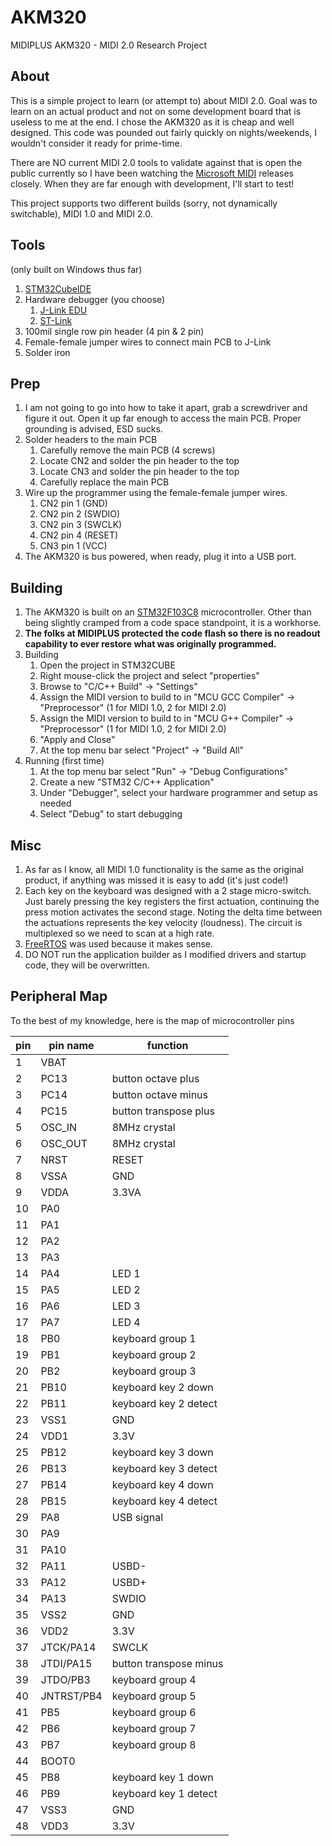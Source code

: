 # AKM320
MIDIPLUS AKM320 - MIDI 2.0 Research Project
## About
This is a simple project to learn (or attempt to) about MIDI 2.0. Goal was to learn on an actual product and not on some development board that is useless to me at the end. I chose the AKM320 as it is cheap and well designed. This code was pounded out fairly quickly on nights/weekends, I wouldn't consider it ready for prime-time.

There are NO current MIDI 2.0 tools to validate against that is open the public currently so I have been watching the [Microsoft MIDI](https://github.com/microsoft/MIDI) releases closely. When they are far enough with development, I'll start to test!

This project supports two different builds (sorry, not dynamically switchable), MIDI 1.0 and MIDI 2.0.
## Tools
(only built on Windows thus far)
1. [STM32CubeIDE](https://www.st.com/en/development-tools/stm32cubeide.html)
2. Hardware debugger (you choose)
   1. [J-Link EDU](https://www.segger.com/products/debug-probes/j-link/models/j-link-edu/)
   2. [ST-Link](https://www.st.com/en/development-tools/stlink-v3set.html)
3. 100mil single row pin header (4 pin & 2 pin)
4. Female-female jumper wires to connect main PCB to J-Link
5. Solder iron
## Prep
1. I am not going to go into how to take it apart, grab a screwdriver and figure it out. Open it up far enough to access the main PCB. Proper grounding is advised, ESD sucks.
2. Solder headers to the main PCB
   1. Carefully remove the main PCB (4 screws)
   2. Locate CN2 and solder the pin header to the top
   3. Locate CN3 and solder the pin header to the top
   4. Carefully replace the main PCB
3. Wire up the programmer using the female-female jumper wires.
   1. CN2 pin 1 (GND)
   2. CN2 pin 2 (SWDIO)
   3. CN2 pin 3 (SWCLK)
   4. CN2 pin 4 (RESET)
   5. CN3 pin 1 (VCC)
4. The AKM320 is bus powered, when ready, plug it into a USB port.
## Building
1. The AKM320 is built on an [STM32F103C8](https://www.st.com/en/microcontrollers-microprocessors/stm32f103c8.html) microcontroller. Other than being slightly cramped from a code space standpoint, it is a workhorse.
2. **The folks at MIDIPLUS protected the code flash so there is no readout capability to ever restore what was originally programmed.**
3. Building
   1. Open the project in STM32CUBE
   2. Right mouse-click the project and select "properties"
   3. Browse to "C/C++ Build" -> "Settings"
   4. Assign the MIDI version to build to in "MCU GCC Compiler" -> "Preprocessor" (1 for MIDI 1.0, 2 for MIDI 2.0)
   5. Assign the MIDI version to build to in "MCU G++ Compiler" -> "Preprocessor" (1 for MIDI 1.0, 2 for MIDI 2.0)
   6. "Apply and Close"
   7. At the top menu bar select "Project" -> "Build All"
4. Running (first time)
   1. At the top menu bar select "Run" -> "Debug Configurations"
   2. Create a new "STM32 C/C++ Application"
   3. Under "Debugger", select your hardware programmer and setup as needed
   4. Select "Debug" to start debugging
## Misc
1. As far as I know, all MIDI 1.0 functionality is the same as the original product, if anything was missed it is easy to add (it's just code!)
2. Each key on the keyboard was designed with a 2 stage micro-switch. Just barely pressing the key registers the first actuation, continuing the press motion activates the second stage. Noting the delta time between the actuations represents the key velocity (loudness). The circuit is multiplexed so we need to scan at a high rate.
3. [FreeRTOS](https://www.freertos.org/) was used because it makes sense.
4. DO NOT run the application builder as I modified drivers and startup code, they will be overwritten.

## Peripheral Map
To the best of my knowledge, here is the map of microcontroller pins

| pin | pin name | function |
| --- | --- | --- |
|1|VBAT| |
|2|PC13|button octave plus|
|3|PC14|button octave minus|
|4|PC15|button transpose plus|
|5|OSC_IN|8MHz crystal|
|6|OSC_OUT|8MHz crystal|
|7|NRST|RESET|
|8|VSSA|GND|
|9|VDDA|3.3VA|
|10|PA0| |
|11|PA1| |
|12|PA2| |
|13|PA3| |
|14|PA4|LED 1|
|15|PA5|LED 2|
|16|PA6|LED 3|
|17|PA7|LED 4|
|18|PB0|keyboard group 1|
|19|PB1|keyboard group 2|
|20|PB2|keyboard group 3|
|21|PB10|keyboard key 2 down|
|22|PB11|keyboard key 2 detect|
|23|VSS1|GND|
|24|VDD1|3.3V|
|25|PB12|keyboard key 3 down|
|26|PB13|keyboard key 3 detect|
|27|PB14|keyboard key 4 down|
|28|PB15|keyboard key 4 detect|
|29|PA8|USB signal|
|30|PA9| |
|31|PA10| |
|32|PA11|USBD-|
|33|PA12|USBD+|
|34|PA13|SWDIO|
|35|VSS2|GND|
|36|VDD2|3.3V|
|37|JTCK/PA14|SWCLK|
|38|JTDI/PA15|button transpose minus|
|39|JTDO/PB3|keyboard group 4|
|40|JNTRST/PB4|keyboard group 5|
|41|PB5|keyboard group 6|
|42|PB6|keyboard group 7|
|43|PB7|keyboard group 8|
|44|BOOT0| |
|45|PB8|keyboard key 1 down|
|46|PB9|keyboard key 1 detect|
|47|VSS3|GND|
|48|VDD3|3.3V|

